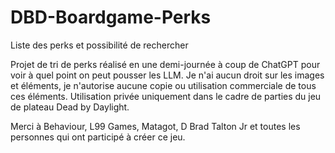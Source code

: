 # DBD-Boardgame-Perks
Liste des perks et possibilité de rechercher

Projet de tri de perks réalisé en une demi-journée à coup de ChatGPT pour voir à quel point on peut pousser les LLM.
Je n'ai aucun droit sur les images et éléments, je n'autorise aucune copie ou utilisation commerciale de tous ces éléments.
Utilisation privée uniquement dans le cadre de parties du jeu de plateau Dead by Daylight.

Merci à Behaviour, L99 Games, Matagot, D Brad Talton Jr et toutes les personnes qui ont participé à créer ce jeu.
